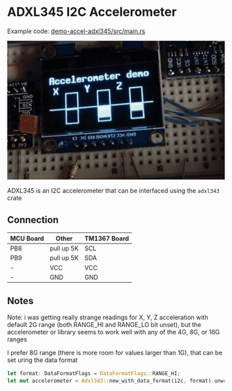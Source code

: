 # ADXL345 I2C Accelerometer

Example code: [demo-accel-adxl345/src/main.rs](../demo/demo-accel-adxl345/src/main.rs)

![ADXL345 Accelerometer example](https://raw.githubusercontent.com/viktorchvatal/black-pill-rust-assets/master/accel-adxl345/accel-adxl345.gif)

ADXL345 is an I2C accelerometer that can be interfaced using the `adxl343` crate

## Connection

| MCU Board   |     Other          | TM1367 Board |
| ----------- | ------------------ | ------------ |
| PB8         | pull up 5K         | SCL          |
| PB9         | pull up 5K         | SDA          |
| -           | VCC                | VCC          |
| -           | GND                | GND          |

## Notes

Note: i was getting really strange readings for X, Y, Z acceleration with
default 2G range (both RANGE_HI and RANGE_LO bit unset), but the accelerometer
or library seems to work well with any of the 4G, 8G, or 16G ranges

I prefer 8G range (there is more room for values larger than 1G), that can
be set uring the data format

```rust
let format: DataFormatFlags = DataFormatFlags::RANGE_HI;
let mut accelerometer = Adxl343::new_with_data_format(i2c, format).unwrap();
```
